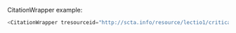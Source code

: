 CitationWrapper example:

```js
<CitationWrapper tresourceid="http://scta.info/resource/lectio1/critical/transcription"/>
```